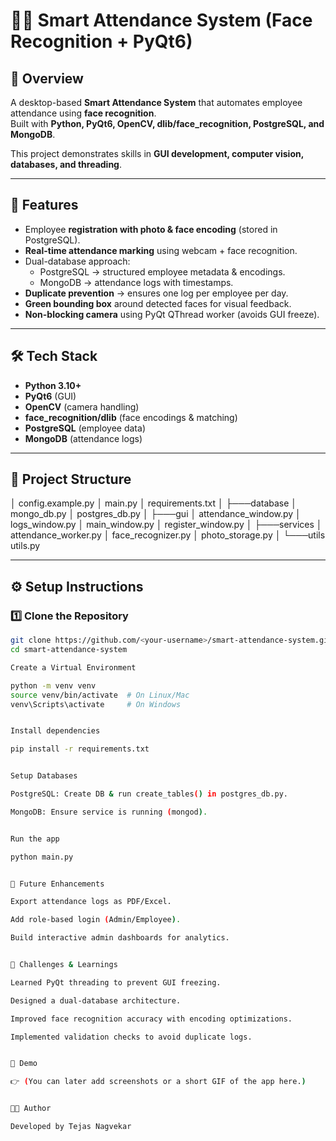 # 🧑‍💼 Smart Attendance System (Face Recognition + PyQt6)

## 📌 Overview
A desktop-based **Smart Attendance System** that automates employee attendance using **face recognition**.  
Built with **Python, PyQt6, OpenCV, dlib/face_recognition, PostgreSQL, and MongoDB**.  

This project demonstrates skills in **GUI development, computer vision, databases, and threading**.  

---

## 🚀 Features
- Employee **registration with photo & face encoding** (stored in PostgreSQL).  
- **Real-time attendance marking** using webcam + face recognition.  
- Dual-database approach:  
  - PostgreSQL → structured employee metadata & encodings.  
  - MongoDB → attendance logs with timestamps.  
- **Duplicate prevention** → ensures one log per employee per day.  
- **Green bounding box** around detected faces for visual feedback.  
- **Non-blocking camera** using PyQt QThread worker (avoids GUI freeze).  

---

## 🛠️ Tech Stack
- **Python 3.10+**
- **PyQt6** (GUI)
- **OpenCV** (camera handling)
- **face_recognition/dlib** (face encodings & matching)
- **PostgreSQL** (employee data)
- **MongoDB** (attendance logs)

---

## 📂 Project Structure
│   config.example.py
│   main.py
│   requirements.txt
│
├───database
│       mongo_db.py
│       postgres_db.py
│
├───gui
│       attendance_window.py
│       logs_window.py
│       main_window.py
│       register_window.py
│
├───services
│       attendance_worker.py
│       face_recognizer.py
│       photo_storage.py
│
└───utils
        utils.py

---

## ⚙️ Setup Instructions

### 1️⃣ Clone the Repository
```bash
git clone https://github.com/<your-username>/smart-attendance-system.git
cd smart-attendance-system

Create a Virtual Environment

python -m venv venv
source venv/bin/activate  # On Linux/Mac
venv\Scripts\activate     # On Windows


Install dependencies

pip install -r requirements.txt


Setup Databases

PostgreSQL: Create DB & run create_tables() in postgres_db.py.

MongoDB: Ensure service is running (mongod).


Run the app

python main.py


🌟 Future Enhancements

Export attendance logs as PDF/Excel.

Add role-based login (Admin/Employee).

Build interactive admin dashboards for analytics.


🙌 Challenges & Learnings

Learned PyQt threading to prevent GUI freezing.

Designed a dual-database architecture.

Improved face recognition accuracy with encoding optimizations.

Implemented validation checks to avoid duplicate logs.


📸 Demo

👉 (You can later add screenshots or a short GIF of the app here.)


👨‍💻 Author

Developed by Tejas Nagvekar

